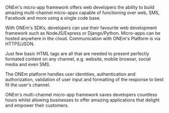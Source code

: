<!-- <img src="/assets/onem-logo.svg" width=150 style="float:left;margin-right:15px;" /> -->
ONEm's micro-app framework offers web developers the ability to build amazing multi-channel micro-apps capable of functioning over web, SMS, Facebook and more using a single code base.

With ONEm's SDKs, developers can use their favourite web development framework such as NodeJS/Express or Django/Python.  Micro-apps can be hosted anywhere in the cloud. Communication with ONEm's Platform is via HTTPS/JSON.

Just few basic HTML tags are all that are needed to present perfectly formated content on any channel, e.g. website, mobile browser, social media and even SMS.

The ONEm platform handles user identities, authentication and authorization, validation of user input and formatting of the response to best fit the user's channel.

ONEm's multi-channel micro-app framework saves developers countless hours whilst allowing businesses to offer amazing applications that delight and empower their customers.

